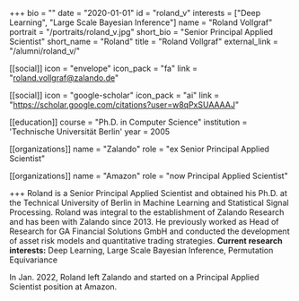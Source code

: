 +++
bio = ""
date = "2020-01-01"
id = "roland_v"
interests = ["Deep Learning", "Large Scale Bayesian Inference"]
name = "Roland Vollgraf"
portrait = "/portraits/roland_v.jpg"
short_bio = "Senior Principal Applied Scientist"
short_name = "Roland"
title = "Roland Vollgraf"
external_link = "/alumni/roland_v/"

[[social]]
    icon = "envelope"
    icon_pack = "fa"
    link = "roland.vollgraf@zalando.de"

[[social]]
    icon = "google-scholar"
    icon_pack = "ai"
    link = "https://scholar.google.com/citations?user=w8qPxSUAAAAJ"


[[education]]
    course = "Ph.D. in Computer Science"
    institution = 'Technische Universität Berlin'
    year = 2005

[[organizations]]
    name = "Zalando"
    role = "ex Senior Principal Applied Scientist"

[[organizations]]
    name = "Amazon"
    role = "now Principal Applied Scientist"

+++
Roland is a Senior Principal Applied Scientist and obtained his Ph.D. at the Technical University of Berlin in Machine Learning and Statistical Signal Processing. Roland was integral to the establishment of Zalando Research and has been with Zalando since 2013\. He previously worked as Head of Research for GA Financial Solutions GmbH and conducted the development of asset risk models and quantitative trading strategies.</span> <span style="font-weight: 400;"></span> **Current research interests:** <span style="font-weight: 400;"></span> <span style="font-weight: 400;">Deep Learning, Large Scale Bayesian Inference, Permutation Equivariance</span> 

In Jan. 2022, Roland left Zalando and started on a Principal Applied Scientist position at Amazon.